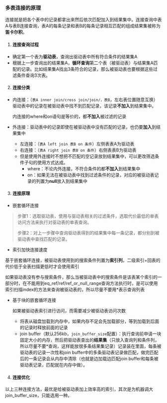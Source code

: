 ### 多表连接的原理

连接就是把各个表中的记录都拿出来然后依次匹配加入到结果集中。连接查询中表A与表B连接查询，表A的每条记录和表B的每条记录相互匹配的组成结果集被称为**笛卡尔积**。

1. #### 连接查询过程

- 确定第一个表为**驱动表**，查询出驱动表中所有符合条件的结果集A
- 根据上一步查询出的结果集A，**循环查询**第二个表（被驱动表）与结果集A匹配的记录。比如结果集A找出3条符合的记录，那么被驱动表也要根据这些过滤条件查询3次表。

2. #### 连接分类

- 内连接：（`表A inner join/cross join/join/，表B`，左右表位置随意互换）驱动表中的记录在被驱动表中找不到匹配记录，该记录**不加入**到结果集中。

  内连接的where和on语句是等价的，都**不加入**被过滤的记录

- 外连接：驱动表中的记录即使在被驱动表中没有匹配的记录，也仍要**加入**到结果集中
  - 左连接：（`表A left join 表B on 条件`）左侧表表A为驱动表
  - 右连接：（`表A right join 表B on 条件`）右侧表表B为驱动表
  - 但是使用外连接时不想把不匹配的空记录放到结果集中，可以更改筛选条件子句的使用方式达成。
    - where：不论内外连接，不符合条件的都**不加入**到结果集中
    - on：如果无法在被驱动表中找到过滤条件的记录，对应的被驱动表记录的列置为**null**放入到结果集中

3. #### 连接原理

- 嵌套循环连接

> ​	步骤1：选取驱动表，使用与驱动表相关的过滤条件，选取代价最低的单表访问方法来执行对驱动表的单表查询。
>
> ​	步骤2：对上一步骤中查询驱动表得到的结果集中每一条记录，都分别到被驱动表中查找匹配的记录。

- 索引加快连接速度

基于嵌套循环连接，被驱动表使用到的搜索条件列置为**索引列**，二级索引+回表的代价低于全表扫描更低时才会使用索引

如果驱动表没有参与搜索条件，那么当被驱动表中的搜索条件是该表某个索引的一部分时，在不能用到eq_ref/ref/ref_or_null_range查询方法执行时，是可以使用索引扫描index的方法来查询被驱动表的，所以尽量不要用*表示查询列表

- 基于块的嵌套循环连接
  
  如果被驱动表索引进行访问，而需要减少被驱动表访问次数
  
  - 将表从磁盘加载到内存中，如果内存不足会先加载部分，等到加载到后面的记录时释放前面的记录
  - join buffer（默认256kb，`join_buffer_size`配置）：执行查询前申请一块固定大小的内存，然后把驱动表查出的**结果集**（只放入查询列和条件列，所以尽量不要*查询，这样能放很多条结果集记录）记录装在里面，每条被驱动表的记录一次性和join buffer中的多条驱动表记录做匹配，做完匹配后的一条记录会从内存中清除（也就是边加载边匹配join buffer和每条被驱动表记录，匹配就在内存中做）。

4. #### 连接优化

以上三种连接方法，最优是给被驱动表加上效率高的索引，其次是为机器调大join_buffer_size，只能选用一种。